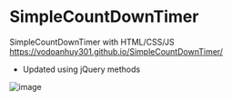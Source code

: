 # SimpleCountDownTimer
SimpleCountDownTimer with HTML/CSS/JS
https://vodoanhuy301.github.io/SimpleCountDownTimer/
- Updated using jQuery methods

![image](https://user-images.githubusercontent.com/38173199/147383416-f1d2faba-fd87-4fe4-8a47-75a5c640345a.png)
